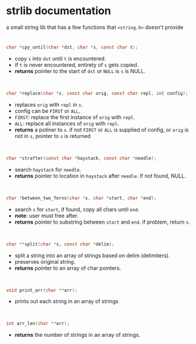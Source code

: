 # strlib documentation
a small string lib that has a few functions that `<string.h>` doesn't provide  
#
```C
char *cpy_until(char *dst, char *s, const char t);
```
- copy `s` into `dst` until `t` is encountered.
- if `t` is never encountered, entirety of `s` gets copied.
- **returns** pointer to the start of `dst` or `NULL` is `s` is NULL.

<br>

```C
char *replace(char *s, const char orig, const char repl, int config);
```
- replaces `orig` with `repl` in `s`.
- config can be `FIRST` or `ALL`.
- `FIRST`: replace the first instance of `orig` with `repl`.
- `ALL`: replace all instances of `orig` with `repl`.
- **returns** a potiner to `s`. if not `FIRST` or `ALL` is supplied of config, or `orig` is not in `s`, pointer to `s` is returned

<br>

```C
char *strafter(const char *haystack, const char *needle);
```
- search `haystack` for `needle`.
- **returns** pointer to location in `haystack` after `needle`. If not found, NULL.

<br>

```C
char *between_two_ferns(char *s, char *start, char *end);
```
- search `s` for `start`, if found, copy all chars until `end`.
- **note**: user must free after.
- **returns** pointer to substring between `start` and `end`. if problem, return `s`.

<br>

```C
char **split(char *s, const char *delim);
```
- split a string into an array of strings based on delim (delimiters).
- preserves original string.
- **returns** pointer to an array of char pointers.

<br>

```C
void print_arr(char **arr);
```
- prints out each string in an array of strings

<br>

```C
int arr_len(char **arr);
```
- **returns** the number of strings in an array of strings.

<br>

